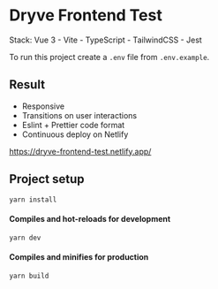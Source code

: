 # Dryve Frontend Test

Stack: Vue 3 - Vite - TypeScript - TailwindCSS - Jest

To run this project create a `.env` file from `.env.example`.

## Result

- Responsive
- Transitions on user interactions
- Eslint + Prettier code format
- Continuous deploy on Netlify

https://dryve-frontend-test.netlify.app/

## Project setup
```
yarn install
```

#### Compiles and hot-reloads for development
```
yarn dev
```

#### Compiles and minifies for production
```
yarn build
```
